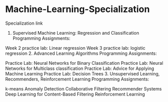 # Machine-Learning-Specialization

Specialization link

1. Supervised Machine Learning: Regression and Classification
Programming Assignments:

Week 2 practice lab: Linear regression
Week 3 practice lab: logistic regression
2. Advanced Learning Algorithms
Programming Assignments:

Practice Lab: Neural Networks for Binary Classification
Practice Lab: Neural Networks for Multiclass classification
Practice Lab: Advice for Applying Machine Learning
Practice Lab: Decision Trees
3. Unsupervised Learning, Recommenders, Reinforcement Learning
Programming Assignments:

k-means
Anomaly Detection
Collaborative Filtering Recommender Systems
Deep Learning for Content-Based Filtering
Reinforcement Learning
